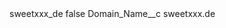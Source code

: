 <?xml version="1.0" encoding="UTF-8"?>
<CustomMetadata xmlns="http://soap.sforce.com/2006/04/metadata" xmlns:xsi="http://www.w3.org/2001/XMLSchema-instance" xmlns:xsd="http://www.w3.org/2001/XMLSchema">
    <label>sweetxxx_de</label>
    <protected>false</protected>
    <values>
        <field>Domain_Name__c</field>
        <value xsi:type="xsd:string">sweetxxx.de</value>
    </values>
</CustomMetadata>
